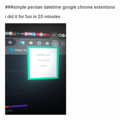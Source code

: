 ###simple persian datetime google chrome extentions 

i did it for fun in 20 minutes 

<img src="image.jpg" alt="Your alt text" width="200" height="300">
